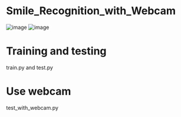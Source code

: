 # Smile_Recognition_with_Webcam
![image](https://github.com/Lee-CheWei/Smile_Recognition_with_Webcam/blob/master/neutral_result.JPG)
![image](https://github.com/Lee-CheWei/Smile_Recognition_with_Webcam/blob/master/happy_result.JPG)
# Training and testing
train.py and test.py
# Use webcam
test_with_webcam.py
